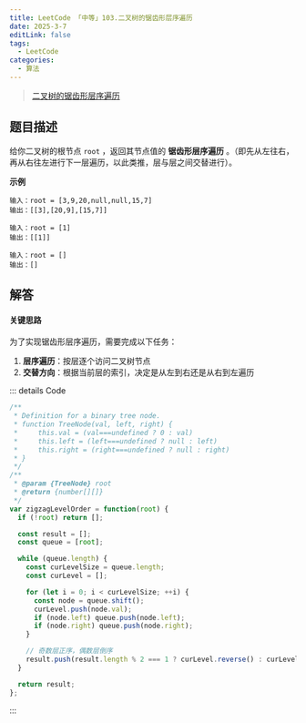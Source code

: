 ```yaml
---
title: LeetCode 「中等」103.二叉树的锯齿形层序遍历
date: 2025-3-7
editLink: false
tags:
  - LeetCode
categories:
  - 算法
---
```


> [二叉树的锯齿形层序遍历](https://leetcode.cn/problems/binary-tree-zigzag-level-order-traversal/description/)

## 题目描述

给你二叉树的根节点 `root` ，返回其节点值的 **锯齿形层序遍历** 。（即先从左往右，再从右往左进行下一层遍历，以此类推，层与层之间交替进行）。

**示例**

```
输入：root = [3,9,20,null,null,15,7]
输出：[[3],[20,9],[15,7]]

输入：root = [1]
输出：[[1]]

输入：root = []
输出：[]
```

## 解答

#### 关键思路

为了实现锯齿形层序遍历，需要完成以下任务：

1. **层序遍历**：按层逐个访问二叉树节点
2. **交替方向**：根据当前层的索引，决定是从左到右还是从右到左遍历

::: details Code
```js
/**
 * Definition for a binary tree node.
 * function TreeNode(val, left, right) {
 *     this.val = (val===undefined ? 0 : val)
 *     this.left = (left===undefined ? null : left)
 *     this.right = (right===undefined ? null : right)
 * }
 */
/**
 * @param {TreeNode} root
 * @return {number[][]}
 */
var zigzagLevelOrder = function(root) {
  if (!root) return [];

  const result = [];
  const queue = [root];

  while (queue.length) {
    const curLevelSize = queue.length;
    const curLevel = [];

    for (let i = 0; i < curLevelSize; ++i) {
      const node = queue.shift();
      curLevel.push(node.val);
      if (node.left) queue.push(node.left);
      if (node.right) queue.push(node.right);
    }

    // 奇数层正序，偶数层倒序
    result.push(result.length % 2 === 1 ? curLevel.reverse() : curLevel);
  }

  return result;
};
```
:::
